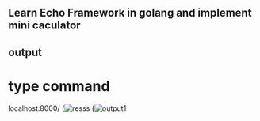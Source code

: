 ##  Learn Echo Framework in golang and implement mini caculator
##  output 
# type command 
localhost:8000/
(![resss](https://user-images.githubusercontent.com/93153939/180213239-4242167a-d361-4793-b681-bb201c642452.PNG)
(![output1](https://user-images.githubusercontent.com/93153939/180213199-7621f9d3-8e4b-40b3-ba5f-ce3272b9c71a.PNG)


